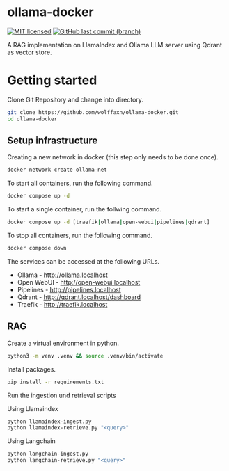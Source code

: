 # ollama-docker

[![MIT licensed](https://img.shields.io/badge/license-MIT-blue.svg)](https://opensource.org/licenses/MIT)
[![GitHub last commit (branch)](https://img.shields.io/github/last-commit/wolffaxn/ollama-docker/main.svg)](https://github.com/wolffaxn/ollama-docker)

A RAG implementation on LlamaIndex and Ollama LLM server using Qdrant as vector store.

# Getting started

Clone Git Repository and change into directory.

```sh
git clone https://github.com/wolffaxn/ollama-docker.git
cd ollama-docker
```

## Setup infrastructure 

Creating a new network in docker (this step only needs to be done once).

```sh
docker network create ollama-net 
```

To start all containers, run the following command.

```sh
docker compose up -d
```

To start a single container, run the follwing command.

```sh
docker compose up -d [traefik|ollama|open-webui|pipelines|qdrant]
```

To stop all containers, run the following command.

```sh
docker compose down
```

The services can be accessed at the following URLs.

- Ollama - http://ollama.localhost
- Open WebUI - http://open-webui.localhost
- Pipelines - http://pipelines.localhost
- Qdrant - http://qdrant.localhost/dashboard
- Traefik - http://traefik.localhost

## RAG

Create a virtual environment in python.

```sh
python3 -m venv .venv && source .venv/bin/activate
```

Install packages.

```sh
pip install -r requirements.txt
```

Run the ingestion und retrieval scripts

Using Llamaindex

```sh
python llamaindex-ingest.py
python llamaindex-retrieve.py "<query>"
```
Using Langchain

```sh
python langchain-ingest.py
python langchain-retrieve.py "<query>"
```
